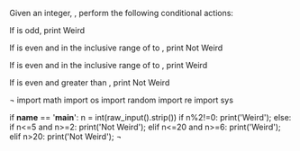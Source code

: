 Given an integer, , perform the following conditional actions:

If  is odd, print Weird


If  is even and in the inclusive range of  to , print Not Weird


If  is even and in the inclusive range of  to , print Weird


If  is even and greater than , print Not Weird


¬
import math
import os
import random
import re
import sys



if __name__ == '__main__':
    n = int(raw_input().strip())
if n%2!=0:
    print('Weird');
else:
    if n<=5 and n>=2:
        print('Not Weird');
    elif n<=20 and n>=6:
        print('Weird');
    elif n>20:
        print('Not Weird'); 
¬
